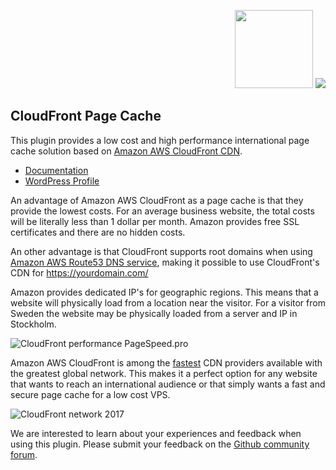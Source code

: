 <p align="right"><img src="https://github.com/o10n-x/wordpress-cloudfront-page-cache/blob/master/docs/images/amazon-cloudfront.png" height="125"> <img src="https://github.com/o10n-x/wordpress-cloudfront-page-cache/blob/master/docs/images/aws-cloudfront-100.png"></p> 

## CloudFront Page Cache

This plugin provides a low cost and high performance international page cache solution based on [Amazon AWS CloudFront CDN](https://aws.amazon.com/cloudfront/).

* <a href="https://github.com/o10n-x/wordpress-cloudfront-page-cache/tree/master/docs">Documentation</a>
* <a href="https://wordpress.org/plugins/cf-page-cache/">WordPress Profile</a>

An advantage of Amazon AWS CloudFront as a page cache is that they provide the lowest costs. For an average business website, the total costs will be literally less than 1 dollar per month. Amazon provides free SSL certificates and there are no hidden costs.

An other advantage is that CloudFront supports root domains when using [Amazon AWS Route53 DNS service](https://aws.amazon.com/route53/), making it possible to use CloudFront's CDN for https://yourdomain.com/

Amazon provides dedicated IP's for geographic regions. This means that a website will physically load from a location near the visitor. For a visitor from Sweden the website may be physically loaded from a server and IP in Stockholm.

![CloudFront performance PageSpeed.pro](https://github.com/o10n-x/wordpress-cloudfront-page-cache/blob/master/docs/images/pagespeed-aws-cloudfront.png)

Amazon AWS CloudFront is among the [fastest](https://encrypted.google.com/search?q=cloudfront+vs) CDN providers available with the greatest global network. This makes it a perfect option for any website that wants to reach an international audience or that simply wants a fast and secure page cache for a low cost VPS.

![CloudFront network 2017](https://github.com/o10n-x/wordpress-cloudfront-page-cache/blob/master/docs/images/aws-cloudfront-network-2017.png)

We are interested to learn about your experiences and feedback when using this plugin. Please submit your feedback on the [Github community forum](https://github.com/o10n-x/wordpress-cloudfront-page-cache/issues).